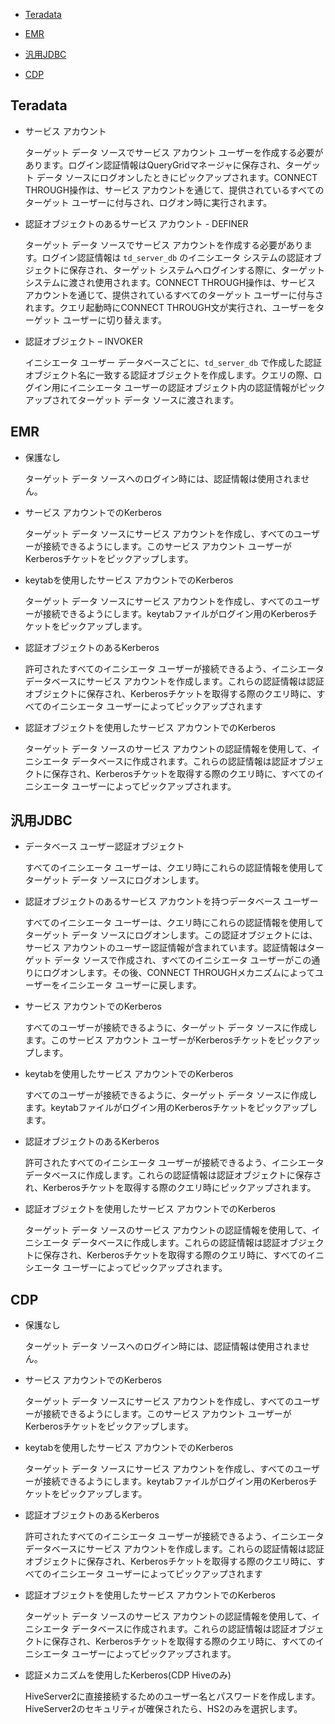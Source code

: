 -   [Teradata](#Teradata)

-   [EMR](#EMR)

-   [汎用JDBC](#GenericJDBC)

-   [CDP](#CDP)

Teradata
--------

-   サービス アカウント

    ターゲット データ ソースでサービス アカウント ユーザーを作成する必要があります。ログイン認証情報はQueryGridマネージャに保存され、ターゲット データ ソースにログオンしたときにピックアップされます。CONNECT THROUGH操作は、サービス アカウントを通じて、提供されているすべてのターゲット ユーザーに付与され、ログオン時に実行されます。

-   認証オブジェクトのあるサービス アカウント - DEFINER

    ターゲット データ ソースでサービス アカウントを作成する必要があります。ログイン認証情報は `td_server_db` のイニシエータ システムの認証オブジェクトに保存され、ターゲット システムへログインする際に、ターゲット システムに渡され使用されます。CONNECT THROUGH操作は、サービス アカウントを通じて、提供されているすべてのターゲット ユーザーに付与されます。クエリ起動時にCONNECT THROUGH文が実行され、ユーザーをターゲット ユーザーに切り替えます。

-   認証オブジェクト – INVOKER

    イニシエータ ユーザー データベースごとに、`td_server_db` で作成した認証オブジェクト名に一致する認証オブジェクトを作成します。クエリの際、ログイン用にイニシエータ ユーザーの認証オブジェクト内の認証情報がピックアップされてターゲット データ ソースに渡されます。

EMR
---

-   保護なし

    ターゲット データ ソースへのログイン時には、認証情報は使用されません。

-   サービス アカウントでのKerberos

    ターゲット データ ソースにサービス アカウントを作成し、すべてのユーザーが接続できるようにします。このサービス アカウント ユーザーがKerberosチケットをピックアップします。

-   keytabを使用したサービス アカウントでのKerberos

    ターゲット データ ソースにサービス アカウントを作成し、すべてのユーザーが接続できるようにします。keytabファイルがログイン用のKerberosチケットをピックアップします。

-   認証オブジェクトのあるKerberos

    許可されたすべてのイニシエータ ユーザーが接続できるよう、イニシエータ データベースにサービス アカウントを作成します。これらの認証情報は認証オブジェクトに保存され、Kerberosチケットを取得する際のクエリ時に、すべてのイニシエータ ユーザーによってピックアップされます

-   認証オブジェクトを使用したサービス アカウントでのKerberos

    ターゲット データ ソースのサービス アカウントの認証情報を使用して、イニシエータ データベースに作成されます。これらの認証情報は認証オブジェクトに保存され、Kerberosチケットを取得する際のクエリ時に、すべてのイニシエータ ユーザーによってピックアップされます。

汎用JDBC
--------

-   データベース ユーザー認証オブジェクト

    すべてのイニシエータ ユーザーは、クエリ時にこれらの認証情報を使用してターゲット データ ソースにログオンします。

-   認証オブジェクトのあるサービス アカウントを持つデータベース ユーザー

    すべてのイニシエータ ユーザーは、クエリ時にこれらの認証情報を使用してターゲット データ ソースにログオンします。この認証オブジェクトには、サービス アカウントのユーザー認証情報が含まれています。認証情報はターゲット データ ソースで作成され、すべてのイニシエータ ユーザーがこの通りにログオンします。その後、CONNECT THROUGHメカニズムによってユーザーをイニシエータ ユーザーに戻します。

-   サービス アカウントでのKerberos

    すべてのユーザーが接続できるように、ターゲット データ ソースに作成します。このサービス アカウント ユーザーがKerberosチケットをピックアップします。

-   keytabを使用したサービス アカウントでのKerberos

    すべてのユーザーが接続できるように、ターゲット データ ソースに作成します。keytabファイルがログイン用のKerberosチケットをピックアップします。

-   認証オブジェクトのあるKerberos

    許可されたすべてのイニシエータ ユーザーが接続できるよう、イニシエータ データベースに作成します。これらの認証情報は認証オブジェクトに保存され、Kerberosチケットを取得する際のクエリ時にピックアップされます。

-   認証オブジェクトを使用したサービス アカウントでのKerberos

    ターゲット データ ソースのサービス アカウントの認証情報を使用して、イニシエータ データベースに作成します。これらの認証情報は認証オブジェクトに保存され、Kerberosチケットを取得する際のクエリ時に、すべてのイニシエータ ユーザーによってピックアップされます。

CDP
---

-   保護なし

    ターゲット データ ソースへのログイン時には、認証情報は使用されません。

-   サービス アカウントでのKerberos

    ターゲット データ ソースにサービス アカウントを作成し、すべてのユーザーが接続できるようにします。このサービス アカウント ユーザーがKerberosチケットをピックアップします。

-   keytabを使用したサービス アカウントでのKerberos

    ターゲット データ ソースにサービス アカウントを作成し、すべてのユーザーが接続できるようにします。keytabファイルがログイン用のKerberosチケットをピックアップします。

-   認証オブジェクトのあるKerberos

    許可されたすべてのイニシエータ ユーザーが接続できるよう、イニシエータ データベースにサービス アカウントを作成します。これらの認証情報は認証オブジェクトに保存され、Kerberosチケットを取得する際のクエリ時に、すべてのイニシエータ ユーザーによってピックアップされます

-   認証オブジェクトを使用したサービス アカウントでのKerberos

    ターゲット データ ソースのサービス アカウントの認証情報を使用して、イニシエータ データベースに作成されます。これらの認証情報は認証オブジェクトに保存され、Kerberosチケットを取得する際のクエリ時に、すべてのイニシエータ ユーザーによってピックアップされます。

-   認証メカニズムを使用したKerberos(CDP Hiveのみ)

    HiveServer2に直接接続するためのユーザー名とパスワードを作成します。HiveServer2のセキュリティが確保されたら、HS2のみを選択します。
